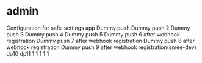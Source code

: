 # admin
Configuration for safe-settings app
Dummy push
Dummy push 2
Dummy push 3
Dummy push 4
Dummy push 5
Dummy push 6 after webhook registration
Dummy push 7 after webhook registration
Dummy push 8 after webhook registration
Dummy push 9 after webhook registration(smee-dev)
dp10
dp11
1
1
1
1
1

